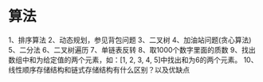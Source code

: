 # 算法
1、排序算法
2、动态规划，参见背包问题
3、二叉树
4、加油站问题(贪心算法)
5、二分法
6、二叉树遍历
7、单链表反转
8、取1000个数字里面的质数
9、找出数组中和为给定值的两个元素，如：[1, 2, 3, 4, 5]中找出和为6的两个元素。
10、线性顺序存储结构和链式存储结构有什么区别？以及优缺点


